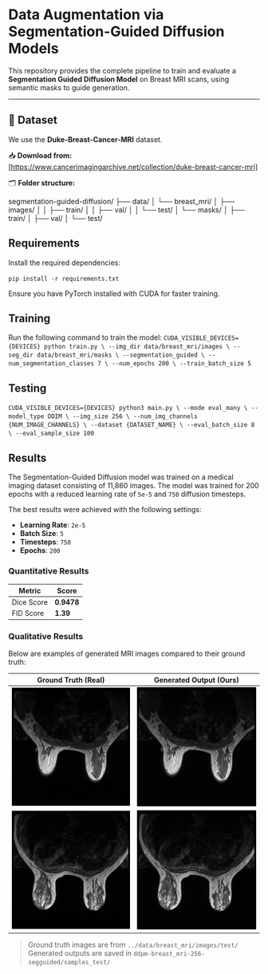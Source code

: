# Data Augmentation via Segmentation-Guided Diffusion Models

This repository provides the complete pipeline to train and evaluate a **Segmentation Guided Diffusion Model** on Breast MRI scans, using semantic masks to guide generation.

---

## 📁 Dataset

We use the **Duke-Breast-Cancer-MRI** dataset.

📥 **Download from:**  
[https://www.cancerimagingarchive.net/collection/duke-breast-cancer-mri]

🗂 **Folder structure:**

segmentation-guided-diffusion/
├── data/
│   └── breast_mri/
│       ├── images/
│       │   ├── train/
│       │   ├── val/
│       │   └── test/
│       └── masks/
│           ├── train/
│           ├── val/
│           └── test/

## Requirements

Install the required dependencies:

`pip install -r requirements.txt`

Ensure you have PyTorch installed with CUDA for faster training. 

## Training

Run the following command to train the model:
`CUDA_VISIBLE_DEVICES={DEVICES} python train.py \
  --img_dir data/breast_mri/images \
  --seg_dir data/breast_mri/masks \
  --segmentation_guided \
  --num_segmentation_classes 7 \
  --num_epochs 200 \
  --train_batch_size 5`

## Testing
`CUDA_VISIBLE_DEVICES={DEVICES} python3 main.py \
    --mode eval_many \
    --model_type DDIM \
    --img_size 256 \
    --num_img_channels {NUM_IMAGE_CHANNELS} \
    --dataset {DATASET_NAME} \
    --eval_batch_size 8 \
    --eval_sample_size 100`

## Results

The Segmentation-Guided Diffusion model was trained on a medical imaging dataset consisting of 11,860 images. The model was trained for 200 epochs with a reduced learning rate of `5e-5` and `750` diffusion timesteps.

The best results were achieved with the following settings:
- **Learning Rate**: `2e-5`
- **Batch Size**: `5`
- **Timesteps**: `750`
- **Epochs**: `200`

### Quantitative Results
| Metric       | Score     |
|--------------|-----------|
| Dice Score   | **0.9478** |
| FID Score    | **1.39**   |

### Qualitative Results
Below are examples of generated MRI images compared to their ground truth:

| Ground Truth (Real)       | Generated Output (Ours)     |
|---------------------------|-----------------------------|
| ![](real1.png) | ![](our1.png) |
| ![](real2.png) | ![](our2.png) |


> Ground truth images are from `../data/breast_mri/images/test/`  
> Generated outputs are saved in `ddpm-breast_mri-256-segguided/samples_test/`

